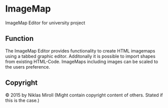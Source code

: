 # ImageMap

ImageMap Editor for university project

## Function

The ImageMap Editor provides functionality to create HTML imagemaps using a tabbed graphic editor.
Additonally it is possible to import shapes from existing HTML-Code.
ImageMaps including images can be scaled to the users preference.

## Copyright

© 2015 by Niklas Miroll
(Might contain copyright content of others. Stated if this is the case.)
